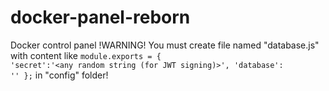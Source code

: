 # docker-panel-reborn

Docker control panel
!WARNING! You must create file named "database.js" with content like 
<code>module.exports = {
  'secret':'<any random string (for JWT signing)>',
  'database': '<your mongo connection>'
};</code>
in "config" folder!
